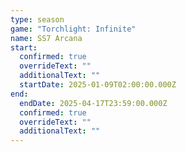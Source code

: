 ```yaml
---
type: season
game: "Torchlight: Infinite"
name: SS7 Arcana
start:
  confirmed: true
  overrideText: ""
  additionalText: ""
  startDate: 2025-01-09T02:00:00.000Z
end:
  endDate: 2025-04-17T23:59:00.000Z
  confirmed: true
  overrideText: ""
  additionalText: ""
---
```

